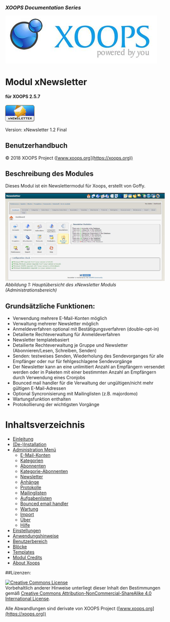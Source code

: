 ### _XOOPS Documentation Series_
![](assets/logoXoops.jpg)

# Modul xNewsletter
#### für XOOPS 2.5.7
      
![](assets/logoModule.png)

Version: xNewsletter 1.2 Final
            
## Benutzerhandbuch

© 2018 XOOPS Project ([www.xoops.org](https://xoops.org))   

## Beschreibung des Modules 

Dieses Modul ist ein Newslettermodul für Xoops, erstellt von Goffy.

![](assets/image001.jpg)
*Abbildung 1: Hauptübersicht des xNewsletter Moduls (Administrationsbereich)*

## Grundsätzliche Funktionen:

- Verwendung mehrere E-Mail-Konten möglich
- Verwaltung mehrerer Newsletter möglich
- Anmeldeverfahren optional mit Bestätigungsverfahren (double-opt-in)
- Detailierte Rechteverwaltung für Anmeldeverfahren
- Newsletter templatebasiert
- Detailierte Rechteverwaltung je Gruppe und Newsletter (Abonnieren/Lesen, Schreiben, Senden)
- Senden: testweises Senden, Wiederholung des Sendevorganges für alle Empfänger oder nur für fehlgeschlagene Sendevorgänge
- Der Newsletter kann an eine unlimitiert Anzahl an Empfängern versendet werden oder in Paketen mit einer bestimmten Anzahl an Empfängern durch Verwendung eines Cronjobs
- Bounced mail handler für die Verwaltung der ungültigen/nicht mehr gültigen E-Mail-Adressen
- Optional Syncronisierung mit Mailinglisten (z.B. majordomo)
- Wartungsfunktion enthalten
- Protokollierung der wichtigsten Vorgänge

# Inhaltsverzeichnis

* [Einleitung](README.md)
* [(De-)Installation](book/1install.md)
* [Administration Menü](book/2administration.md)
   * [E-Mail-Konten](book/accounts.md)
   * [Kategorien](book/categories.md)
   * [Abonnenten](book/subscribers.md)
   * [Kategorie-Abonnenten](book/categories-subscribers.md)
   * [Newsletter](book/newsletters.md)
   * [Anhänge](book/attachments.md)
   * [Protokolle](book/protocols.md)
   * [Mailinglisten](book/mailing_lists.md)
   * [Aufgabenlisten](book/tasklist_md.md)
   * [Bounced email handler](book/bounced_email_handler.md)
   * [Wartung](book/maintenance.md)
   * [Import](book/import.md)
   * [Über](book/about.md)
   * [Hilfe](book/help.md)
* [Einstellungen](book/3preferencesmd.md)
* [Anwendungshinweise](book/4operations.md)
* [Benutzerbereich](book/5userside.md)
* [Blöcke](book/6blocks.md)
* [Templates](book/7templates.md)
* [Modul Credits](book/9credits.md)
* [About Xoops](book/10aboutxoops.md)

##Lizenzen:

<a rel="license" href="http://creativecommons.org/licenses/by-nc-sa/4.0/"><img alt="Creative Commons License" style="border-width:0" src="https://i.creativecommons.org/l/by-nc-sa/4.0/88x31.png" /></a><br />Vorbehaltlich anderer Hinweise unterliegt dieser Inhalt den Bestimmungen gemäß <a rel="license" href="http://creativecommons.org/licenses/by-nc-sa/4.0/">Creative Commons Attribution-NonCommercial-ShareAlike 4.0 International License</a>.

Alle Abwandlungen sind derivate von XOOPS Project ([www.xoops.org](https://xoops.org)) 

